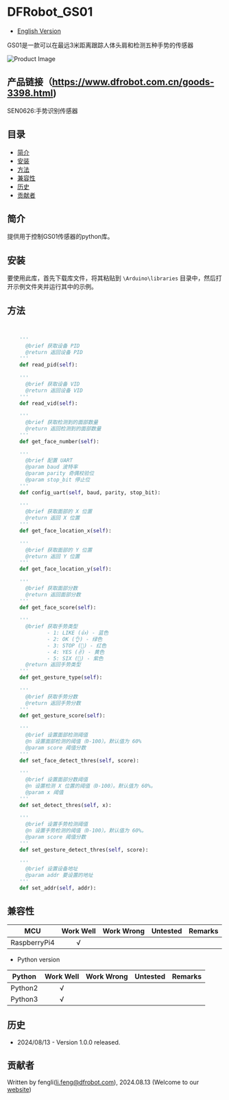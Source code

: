 # DFRobot_GS01

* [English Version](./README.md)

GS01是一款可以在最远3米距离跟踪人体头肩和检测五种手势的传感器

![Product Image](../../resources/images/SEN0486.png)


## 产品链接（https://www.dfrobot.com.cn/goods-3398.html)

  SEN0626:手势识别传感器

## 目录

* [简介](#简介)
* [安装](#安装)
* [方法](#方法)
* [兼容性](#兼容性)
* [历史](#历史)
* [贡献者](#贡献者)

## 简介

提供用于控制GS01传感器的python库。

## 安装

要使用此库，首先下载库文件，将其粘贴到 `\Arduino\libraries` 目录中，然后打开示例文件夹并运行其中的示例。

## 方法
```python
  
  
    '''
      @brief 获取设备 PID
      @return 返回设备 PID
    '''
    def read_pid(self):
    
    '''
      @brief 获取设备 VID
      @return 返回设备 VID
    '''
    def read_vid(self):
    
    '''
      @brief 获取检测到的面部数量
      @return 返回检测到的面部数量
    '''
    def get_face_number(self):
    
    '''
      @brief 配置 UART
      @param baud 波特率
      @param parity 奇偶校验位
      @param stop_bit 停止位
    '''
    def config_uart(self, baud, parity, stop_bit):
    
    '''
      @brief 获取面部的 X 位置
      @return 返回 X 位置
    '''
    def get_face_location_x(self):
    
    '''
      @brief 获取面部的 Y 位置
      @return 返回 Y 位置
    '''
    def get_face_location_y(self):
    
    '''
      @brief 获取面部分数
      @return 返回面部分数
    '''
    def get_face_score(self):
    
    '''
      @brief 获取手势类型
             - 1: LIKE (👍) - 蓝色
             - 2: OK (👌) - 绿色
             - 3: STOP (🤚) - 红色
             - 4: YES (✌) - 黄色
             - 5: SIX (🤙) - 紫色
      @return 返回手势类型
    '''
    def get_gesture_type(self):
    
    '''
      @brief 获取手势分数
      @return 返回手势分数
    '''
    def get_gesture_score(self):
    
    '''
      @brief 设置面部检测阈值
      @n 设置面部检测的阈值（0-100）。默认值为 60%
      @param score 阈值分数
    '''
    def set_face_detect_thres(self, score):
    
    '''
      @brief 设置面部分数阈值
      @n 设置检测 X 位置的阈值（0-100）。默认值为 60%。
      @param x 阈值
    '''
    def set_detect_thres(self, x):
    
    '''
      @brief 设置手势检测阈值
      @n 设置手势检测的阈值（0-100）。默认值为 60%。
      @param score 阈值分数
    '''
    def set_gesture_detect_thres(self, score):
    
    '''
      @brief 设置设备地址
      @param addr 要设置的地址
    '''
    def set_addr(self, addr):

```

## 兼容性

| MCU         | Work Well | Work Wrong  | Untested | Remarks |
| ------------ | :--: | :----: | :----: | :--: |
| RaspberryPi4 |  √   |        |        |      |

* Python version 

| Python  | Work Well | Work Wrong | Untested | Remarks |
| ------- | :--: | :----: | :----: | ---- |
| Python2 |  √   |        |        |      |
| Python3 |  √   |        |        |      |
## 历史 

- 2024/08/13 - Version 1.0.0 released.

## 贡献者

Written by fengli(li.feng@dfrobot.com), 2024.08.13 (Welcome to our [website](https://www.dfrobot.com/))





